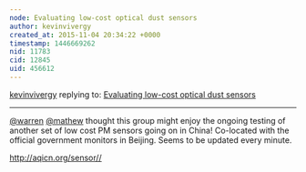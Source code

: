 ```yaml
---
node: Evaluating low-cost optical dust sensors
author: kevinvivergy
created_at: 2015-11-04 20:34:22 +0000
timestamp: 1446669262
nid: 11783
cid: 12845
uid: 456612
---
```




[kevinvivergy](../profile/kevinvivergy) replying to: [Evaluating low-cost optical dust sensors](../notes/mathew/05-05-2015/evaluating-low-cost-optical-dust-sensors)

----
[@warren](/profile/warren) [@mathew](/profile/mathew) thought this group might enjoy the ongoing testing of another set of low cost PM sensors going on in China! Co-located with the official government monitors in Beijing. Seems to be updated every minute.

http://aqicn.org/sensor//